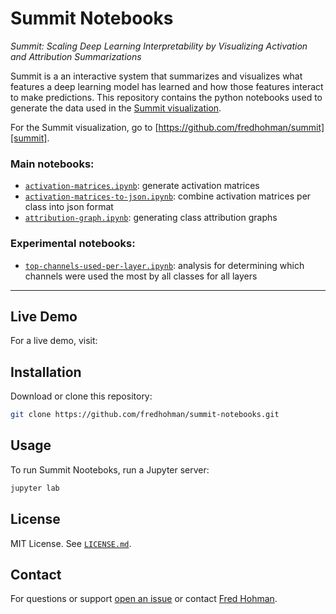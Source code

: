 # Summit Notebooks

*Summit: Scaling Deep Learning Interpretability by Visualizing Activation and Attribution Summarizations*

Summit is a an interactive system that summarizes and visualizes what features a deep learning model has learned and how those features interact to make predictions.
This repository contains the python notebooks used to generate the data used in the [Summit visualization][summit].

For the Summit visualization, go to [https://github.com/fredhohman/summit][summit].

### Main notebooks:

* [`activation-matrices.ipynb`](activation-matrices.ipynb): generate activation matrices
* [`activation-matrices-to-json.ipynb`](activation-matrices-to-json.ipynb): combine activation matrices per class into json format
* [`attribution-graph.ipynb`](dag.ipynb): generating class attribution graphs


### Experimental notebooks:

* [`top-channels-used-per-layer.ipynb`](top-channels-used-per-layer.ipynb): analysis for determining which channels were used the most by all classes for all layers

***

## Live Demo

For a live demo, visit: 


## Installation

Download or clone this repository:

```bash
git clone https://github.com/fredhohman/summit-notebooks.git
```


## Usage

To run Summit Nooteboks, run a Jupyter server:

```bash
jupyter lab
```


## License

MIT License. See [`LICENSE.md`](LICENSE.md).


## Contact

For questions or support [open an issue][issues] or contact [Fred Hohman][fred].

[summit]: https://github.com/fredhohman/summit
[fred]: http://www.fredhohman.com
[issues]: https://github.com/fredhohman/summit-notebooks/issues
